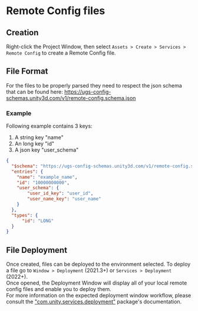 # Remote Config files

## Creation
Right-click the Project Window, then select `Assets > Create > Services > Remote Config` to create a Remote Config file.

## File Format
For the files to be properly parsed they need to respect the json schema that can be found here: https://ugs-config-schemas.unity3d.com/v1/remote-config.schema.json

### Example
Following example contains 3 keys:
1. A string key "name"
2. An long key "id"
3. A json key "user_schema"

```json
{
  "$schema": "https://ugs-config-schemas.unity3d.com/v1/remote-config.schema.json",
  "entries": {
    "name": "example_name",
    "id": "10000000000",
    "user_schema": {
        "user_id_key": "user_id",
        "user_name_key": "user_name"
    }
  },
  "types": {
      "id": "LONG"
  }
}
```

## File Deployment
Once created, files can be deployed to the environment selected. To deploy a file go to `Window > Deployment` (2021.3+) or `Services > Deployment` (2022+).  
Once opened, the Deployment Window will display all of your local remote config files and enable you to deploy them.  
For more information on the expected deployment window workflow, please consult the ["com.unity.services.deployment"](https://docs.unity3d.com/Packages/com.unity.services.deployment@latest) package's documentation.

